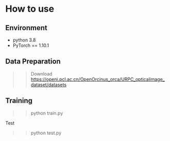 How to use
===
Environment
-------
* python 3.8
* PyTorch == 1.10.1

Data Preparation
-------
>>Download https://openi.pcl.ac.cn/OpenOrcinus_orca/URPC_opticalimage_dataset/datasets

Training
-------
>> python train.py

Test
>> python test.py
